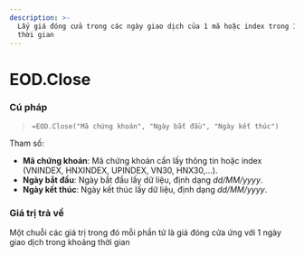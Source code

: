 ```yaml
---
description: >-
  Lấy giá đóng cửa trong các ngày giao dịch của 1 mã hoặc index trong 1 khoảng
  thời gian
---
```


# EOD.Close

### Cú pháp

> `=EOD.Close("Mã chứng khoán", "Ngày bắt đầu", "Ngày kết thúc")`

Tham số:

* **Mã chứng khoán**: Mã chứng khoán cần lấy thông tin hoặc index (VNINDEX, HNXINDEX, UPINDEX, VN30, HNX30,...).
* **Ngày bắt đầu**: Ngày bắt đầu lấy dữ liệu, định dạng _dd/MM/yyyy_.
* **Ngày kết thúc**: Ngày kết thúc lấy dữ liệu, định dạng _dd/MM/yyyy_.

### Giá trị trả về

Một chuỗi các giá trị trong đó mỗi phần tử là giá đóng cửa ứng với 1 ngày giao dịch trong khoảng thời gian
